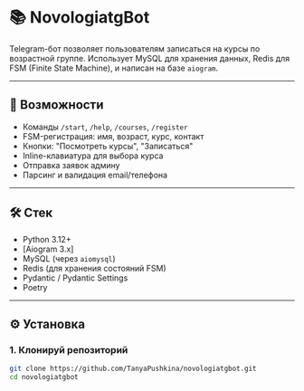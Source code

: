 # 📚 NovologiatgBot

Telegram-бот позволяет пользователям записаться на курсы по возрастной группе. Использует MySQL для хранения данных, Redis для FSM (Finite State Machine), и написан на базе `aiogram`.

---

## 🚀 Возможности

- Команды `/start`, `/help`, `/courses`, `/register`
- FSM-регистрация: имя, возраст, курс, контакт
- Кнопки: "Посмотреть курсы", "Записаться"
- Inline-клавиатура для выбора курса
- Отправка заявок админу
- Парсинг и валидация email/телефона

---

## 🛠️ Стек

- Python 3.12+
- [Aiogram 3.x]
- MySQL (через `aiomysql`)
- Redis (для хранения состояний FSM)
- Pydantic / Pydantic Settings
- Poetry

---

## ⚙️ Установка

### 1. Клонируй репозиторий

```bash
git clone https://github.com/TanyaPushkina/novologiatgbot.git
cd novologiatgbot

